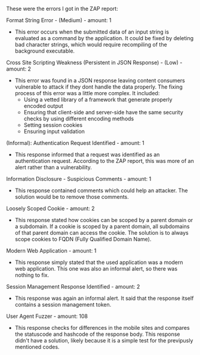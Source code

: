 These were the errors I got in the ZAP report:

Format String Error - (Medium) - amount: 1
- This error occurs when the submitted data of an input string is evaluated as a command by the application. It could be fixed by deleting bad character strings, which would require recompiling of the background executable.

Cross Site Scripting Weakness (Persistent in JSON Response) - (Low) - amount: 2
- This error was found in a JSON response leaving content consumers vulnerable to attack if they dont handle the data properly. The fixing process of this error was a little more complex. It included:
    - Using a vetted library of a framework that generate properly encoded output
    - Ensuring that client-side and server-side have the same security checks by using different encoding methods
    - Setting session cookies
    - Ensuring input validation

(Informal):
Authentication Request Identified - amount: 1
- This response informed that a request was identified as an authentication request. According to the ZAP report, this was more of an alert rather than a vulnerability.

Information Disclosure - Suspicious Comments - amount: 1
- This response contained comments which could help an attacker. The solution would be to remove those comments.

Loosely Scoped Cookie - amount: 2
- This response stated how cookies can be scoped by a parent domain or a subdomain. If a cookie is scoped by a parent domain, all subdomains of that parent domain can access the cookie. The solution is to always scope cookies to FQDN (Fully Qualified Domain Name).

Modern Web Application - amount: 1
- This response simply stated that the used application was a modern web application. This one was also an informal alert, so there was nothing to fix.

Session Management Response Identified - amount: 2
- This response was again an informal alert. It said that the response itself contains a session management token.

User Agent Fuzzer - amount: 108
- This response checks for differences in the mobile sites and compares the statuscode and hashcode of the response body. This response didn't have a solution, likely because it is a simple test for the previpusly mentioned codes.